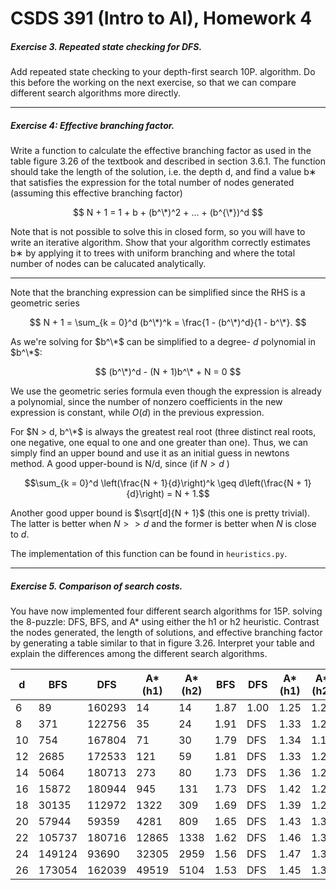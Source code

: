 # CSDS 391 (Intro to AI), Homework 4

##### Exercise 3. Repeated state checking for DFS. 
Add repeated state checking to your depth-first search 10P. algorithm. Do this before the working on the next exercise, so that we can compare different search algorithms
more directly.

---

##### Exercise 4: Effective branching factor. 
Write a function to calculate the effective branching factor as used in the table figure 3.26 of the textbook and described in section 3.6.1. The function should take the length of the solution, i.e. the depth d, and find a value b∗ that satisfies the expression for the total number of nodes generated (assuming this effective branching factor)

$$
N + 1 = 1 + b + (b^\*)^2 + ... + (b^{\*})^d
$$

Note that is not possible to solve this in closed form, so you will have to write an iterative algorithm. Show that your algorithm correctly estimates b∗ by applying it to trees with uniform branching and where the total number of nodes can be calucated analytically.

---

Note that the branching expression can be simplified since the RHS is a geometric series

$$
N + 1 = \sum_{k = 0}^d (b^\*)^k = \frac{1 - (b^\*)^d}{1 - b^\*}.
$$

As we're solving for $b^\*$ can be simplified to a degree- $d$ polynomial in $b^\*$:

$$
(b^\*)^d - (N + 1)b^\* + N = 0
$$

We use the geometric series formula even though the expression is already a polynomial, since the number of nonzero coefficients in the new expression is constant, while $O(d)$ in the previous expression.

For $N > d, b^\*$ is always the greatest real root (three distinct real roots, one negative, one equal to one and one greater than one). Thus, we can  simply find an upper bound and use it as an initial guess in newtons method. A good upper-bound is N/d, since (if $N > d$ )

$$\sum_{k = 0}^d \left(\frac{N + 1}{d}\right)^k \geq d\left(\frac{N + 1}{d}\right) = N + 1.$$

Another good upper bound is $\sqrt[d]{N + 1}$ (this one is pretty trivial). The latter is better when $N >> d$ and the former is better when $N$ is close to $d.$ 

The implementation of this function can be found in `heuristics.py`.



---


##### Exercise 5. Comparison of search costs.
You have now implemented four different search algorithms for 15P. solving the 8-puzzle: DFS, BFS, and A* using either the h1 or h2 heuristic. Contrast the nodes generated, the length of solutions, and effective branching factor by generating a table similar to that in figure 3.26. Interpret your table and explain the differences among the different search algorithms.


| d | BFS | DFS | A*(h1) | A*(h2) | BFS | DFS | A*(h1) | A*(h2) |
| --- | --- | --- | --- | --- | --- | --- | --- | --- |
| 6  | 89  | 160293 | 14 | 14 | 1.87 | 1.00 | 1.25 | 1.25 |
| 8  | 371 | 122756 | 35 | 24 | 1.91 | DFS | 1.33 | 1.24 |
| 10 | 754 | 167804 | 71 | 30 | 1.79 | DFS | 1.34 | 1.19 |
| 12 | 2685 | 172533 | 121 | 59 | 1.81 | DFS | 1.33 | 1.23 |
| 14 | 5064 | 180713 | 273 | 80 | 1.73 | DFS | 1.36 | 1.21 |
| 16 | 15872 | 180944 | 945 | 131 | 1.73 | DFS | 1.42 | 1.22 |
| 18 | 30135 | 112972 | 1322 | 309 | 1.69 | DFS | 1.39 | 1.26 |
| 20 | 57944 | 59359 | 4281 | 809 | 1.65 | DFS | 1.43 | 1.30 |
| 22 | 105737 | 180716 | 12865 | 1338 | 1.62 | DFS | 1.46 | 1.30 |
| 24 | 149124 | 93690 | 32305 | 2959 | 1.56 | DFS | 1.47 | 1.31 |
| 26 | 173054 | 162039 | 49519 | 5104 | 1.53 | DFS | 1.45 | 1.31 |

